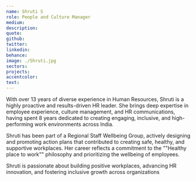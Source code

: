 ```yaml
---
name: Shruti S
role: People and Culture Manager
medium:
description:
quote:
github: 
twitter: 
linkedin: 
behance:
image: ./Shruti.jpg
sectors: 
projects: 
accentcolor:
text:
---
```


With over 13 years of diverse experience in Human Resources, Shruti is a highly proactive and results-driven HR leader. She brings deep expertise in employee experience, culture management, and HR communications, having spent 8 years dedicated to creating engaging, inclusive, and high-performing work environments across India.

Shruti has been part of a Regional Staff Wellbeing Group, actively designing and promoting action plans that contributed to creating safe, healthy, and supportive workplaces. Her career reflects a commitment to the ""Healthy place to work"" philosophy and prioritizing the wellbeing of employees.

Shruti is passionate about building positive workplaces, advancing HR innovation, and fostering inclusive growth across organizations